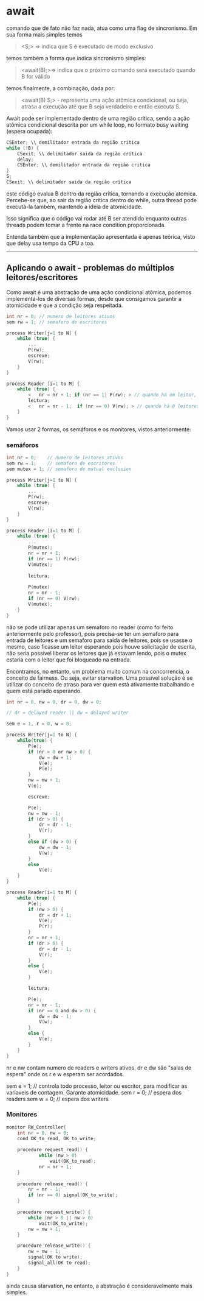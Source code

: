 # await

comando que de fato não faz nada, atua como uma flag de sincronismo. Em sua forma mais simples temos

> <S;> => indica que S é executado de modo exclusivo

temos também a forma que indica sincronismo simples:

> <await(B);>=> indica que o próximo comando será executado quando B for válido

temos finalmente, a combinação, dada por:

> <await(B) S;> - representa uma ação atômica condicional, ou seja, atrasa a execução até que B seja verdadeiro e então executa S.

Await pode ser implementado dentro de uma região crítica, sendo a ação atômica condicional descrita por um while loop, no formato busy waiting (espera ocupada):

```c
CSEnter; \\ demilitador entrada da região critica
while (!B) {
    CSexit; \\ delimitador saida da região crítica
    delay;
    CSEnter; \\ demilitador entrada da região critica
}
S;
CSexit; \\ delimitador saida da região crítica
```

este código evalua B dentro da região critica, tornando a execução atomica. Percebe-se que, ao sair da região critica dentro do while, outra thread pode executá-la também, mantendo a ideia de atomicidade. 

Isso significa que o código vai rodar até B ser atendido enquanto outras threads podem tomar a frente na race condition proporcionada.

Entenda também que a implementação apresentada é apenas teórica, visto que delay usa tempo da CPU a toa.

---

## Aplicando o await - problemas do múltiplos leitores/escritores


Como await é uma abstração de uma ação condicional atômica, podemos implementá-los de diversas formas, desde que consigamos garantir a atomicidade e que a condição seja respeitada.

```c
int nr = 0; // numero de leitores ativos
sem rw = 1; // semaforo de escritores

process Writer[j=1 to N] {
	while (true) {
		...
		P(rw);
		escreve;
		V(rw);
	}
}

process Reader [i=1 to M] {
	while (true) {
		<	nr = nr + 1; if (nr == 1) P(rw); > // quando há um leitor, paramos as escritas
		leitura;
		<   nr = nr - 1;  if (nr == 0) V(rw); > // quando há 0 leitores, voltamos a escrever
	}
}
```

Vamos usar 2 formas, os semáforos e os monitores, vistos anteriormente:

### semáforos 
```c
int nr = 0;    // numero de leitores ativos
sem rw = 1;    // semaforo de escritores
sem mutex = 1; // semaforo de mutual exclusion

process Writer[j=1 to N] {
	while (true) {
		...
		P(rw);
		escreve;
		V(rw);
	}
}

process Reader [i=1 to M] {
	while (true) {
		...
		P(mutex);
		nr = nr + 1;
		if (nr == 1) P(rw);
		V(mutex);
		
		leitura;
		
		P(mutex)
		nr = nr - 1;
		if (nr == 0) V(rw);
		V(mutex);
	}
}
```

não se pode utilizar apenas um semaforo no reader (como foi feito anteriormente pelo professor), pois precisa-se ter um semaforo para entrada de leitores e um semaforo para saída de leitores, pois se usasse o mesmo, caso ficasse um leitor esperando pois houve solicitação de escrita, não seria possível liberar os leitores que já estavam lendo, pois o mutex estaria com o leitor que foi bloqueado na entrada.

Encontramos, no entanto, um problema muito comum na concorrencia, o conceito de fairness. Ou seja, evitar starvation. Uma possível solução é se utilizar do conceito de atraso para ver quem está ativamente trabalhando e quem está parado esperando.

```c
int nr = 0, nw = 0, dr = 0, dw = 0;

// dr = delayed reader || dw = delayed writer

sem e = 1, r = 0, w = 0;

process Writer[j=1 to N] {
	while(true) {
		P(e);
		if (nr > 0 or nw > 0) {
			dw = dw + 1;
			V(e);
			P(e);
		}
		nw = nw + 1;
		V(e);

		escreve;

		P(e);
		nw = nw - 1;
		if (dr > 0) {
			dr = dr - 1;
			V(r);
		}
		else if (dw > 0) {
			dw = dw - 1;
			V(w);
		}
		else
			V(e);
	}
}

process Reader[i=1 to M] {
	while (true) {
		P(e);
		if (nw > 0) {
			dr = dr + 1;
			V(e);
			P(r);
		}
		nr = nr + 1;
		if (dr > 0) {
			dr = dr - 1;
			V(r);
		}
		else {
			V(e);
		}

		leitura;

		P(e);
		nr = nr - 1;
		if (nr == 0 and dw > 0) {
			dw = dw - 1;
			V(w);
		}
		else {
			V(e);
		}
	}
}
```

nr e nw contam numero de readers e writers ativos.
dr e dw são "salas de espera" onde os r e w esperam ser acordados.

sem e = 1; // controla todo processo, leitor ou escritor, para modificar as variaveis de contagem. Garante atomicidade.
sem r = 0; // espera dos readers
sem w = 0; // espera dos writers
### Monitores
```c
monitor RW_Controller{
	int nr = 0, nw = 0;
	cond OK_to_read, OK_to_write;
	
	procedure request_read() {
			while (nw > 0)
				wait(OK_to_read);
			nr = nr + 1;
	}
	
	procedure release_read() {
		nr = nr - 1;
		if (nr == 0) signal(OK_to_write);	
	}
	
	procedure request_write() {
		while (nr > 0 || nw > 0)
			wait(OK_to_write);
		nw = nw + 1;	
	}

	procedure release_write() {
		nw = nw - 1;
		signal(OK to write);
		signal_all(OK to read);
	}
}
```

ainda causa starvation, no entanto, a abstração é consideravelmente mais simples.